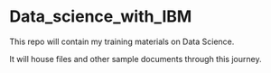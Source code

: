 # Data_science_with_IBM
This repo will contain my training materials on Data Science.

It will house files and other sample documents through this journey. 
